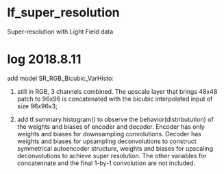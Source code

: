 # lf_super_resolution
Super-resolution with Light Field data

# log 2018.8.11
add model SR_RGB_Bicubic_VarHisto:
1. still in RGB, 3 channels combined. The upscale layer that brings 48x48 patch to 96x96 is concatenated with the bicubic interpolated input of size 96x96x3;

2. add tf.summary.histogram() to observe the behavior(distributution) of the weights and biases of encoder and decoder. Encoder has only weights and biases for downsampling convolutions. Decoder has weights and biases for upsampling deconvolutions to construct symmetrical autoencoder structure, weights and biases for upscaling deconvolutions to achieve super resolution. The other variables for concatennate and the final 1-by-1 convolution are not included. 
